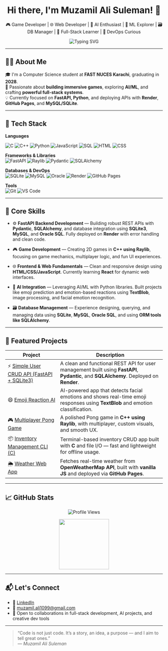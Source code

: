 <h1 align="center">Hi there, I'm Muzamil Ali Suleman! 👋</h1>
<p align="center">
  🎮 Game Developer | 🌐 Web Developer | 🤖 AI Enthusiast | 🧠 ML Explorer | 🗃️ DB Manager | 🧩 Full-Stack Learner | 🚀 DevOps Curious
</p>

<p align="center">
  <img src="https://readme-typing-svg.herokuapp.com?font=Fira+Code&size=24&pause=1000&color=0A7EB6&center=true&width=800&lines=Aspiring+Software+Engineer;Full-Stack+Developer;AI+%26+Cloud;DevOps+%26+Deployment+Learner" alt="Typing SVG" />
</p>

---

## 👨‍💻 About Me

🎓 I'm a Computer Science student at **FAST NUCES Karachi**, graduating in **2028**.  
🧠 Passionate about **building immersive games**, exploring **AI/ML**, and crafting **powerful full-stack systems**.  
💡 Currently focused on **FastAPI, Python**, and deploying APIs with **Render**, **GitHub Pages**, and **MySQL/SQLite**.

---

## 🧰 Tech Stack

**Languages**

![C](https://img.shields.io/badge/C-A8B9CC?style=for-the-badge&logo=c&logoColor=white)
![C++](https://img.shields.io/badge/C++-00599C?style=for-the-badge&logo=cplusplus&logoColor=white)
![Python](https://img.shields.io/badge/Python-3776AB?style=for-the-badge&logo=python&logoColor=white)
![JavaScript](https://img.shields.io/badge/JavaScript-F7DF1E?style=for-the-badge&logo=javascript&logoColor=black)
![SQL](https://img.shields.io/badge/SQL-4479A1?style=for-the-badge&logo=postgresql&logoColor=white)
![HTML](https://img.shields.io/badge/HTML5-E34F26?style=for-the-badge&logo=html5&logoColor=white)
![CSS](https://img.shields.io/badge/CSS3-1572B6?style=for-the-badge&logo=css3&logoColor=white)

**Frameworks & Libraries**  
![FastAPI](https://img.shields.io/badge/FastAPI-005571?style=for-the-badge&logo=fastapi)
![Raylib](https://img.shields.io/badge/Raylib-000000?style=for-the-badge)
![Pydantic](https://img.shields.io/badge/Pydantic-306998?style=for-the-badge&logo=python&logoColor=white)
![SQLAlchemy](https://img.shields.io/badge/SQLAlchemy-F00020?style=for-the-badge)

**Databases & DevOps**  
![SQLite](https://img.shields.io/badge/SQLite-07405E?style=for-the-badge&logo=sqlite&logoColor=white)
![MySQL](https://img.shields.io/badge/MySQL-4479A1?style=for-the-badge&logo=mysql&logoColor=white)
![Oracle](https://img.shields.io/badge/OracleSQL-F80000?style=for-the-badge&logo=oracle&logoColor=white)
![Render](https://img.shields.io/badge/Render-00979D?style=for-the-badge&logo=render&logoColor=white)
![GitHub Pages](https://img.shields.io/badge/GitHub%20Pages-121013?style=for-the-badge&logo=github&logoColor=white)

**Tools**  
![Git](https://img.shields.io/badge/Git-F05032?style=for-the-badge&logo=git&logoColor=white)
![VS Code](https://img.shields.io/badge/VS%20Code-007ACC?style=for-the-badge&logo=visual-studio-code&logoColor=white)

---

## 🚀 Core Skills

- ⚙️ **FastAPI Backend Development** — Building robust REST APIs with **Pydantic**, **SQLAlchemy**, and database integration using **SQLite3**, **MySQL**, and **Oracle SQL**. Fully deployed on **Render** with error handling and clean code.

- 🎮 **Game Development** — Creating 2D games in **C++ using Raylib**, focusing on game mechanics, multiplayer logic, and fun UI experiences.

- 🌐 **Frontend & Web Fundamentals** — Clean and responsive design using **HTML/CSS/JavaScript**. Currently learning **React** for dynamic web interfaces.

- 🤖 **AI Integration** — Leveraging AI/ML with Python libraries. Built projects like emoji prediction and emotion-based reactions using **TextBlob**, image processing, and facial emotion recognition.

- 🗃️ **Database Management** — Experience designing, querying, and managing data using **SQLite**, **MySQL**, **Oracle SQL**, and using **ORM tools like SQLAlchemy**.

---

## 🔧 Featured Projects

| Project | Description |
|--------|-------------|
| ⚡ [Simple User CRUD API (FastAPI + SQLite3)](https://muzamilalisuleman.github.io/Simple-User-CRUD-API-FastAPI-SQLite3/) | A clean and functional REST API for user management built using **FastAPI**, **Pydantic**, and **SQLAlchemy**. Deployed on **Render**. |
| 😄 [Emoji Reaction AI](https://muzamilalisuleman.github.io/EMOJI-REACTION-AI-INTEGRATED/) | AI-powered app that detects facial emotions and shows real-time emoji responses using **TextBlob** and emotion classification. |
| 🎮 [Multiplayer Pong Game](https://github.com/MUZAMILALISULEMAN/Pong-OOP) | A polished Pong game in **C++ using Raylib**, with multiplayer, custom visuals, and smooth UX. |
| 📦 [Inventory Management CLI (C)](https://github.com/MUZAMILALISULEMAN/Inventory-Management-System-C) | Terminal-based inventory CRUD app built with **C** and file I/O — fast and lightweight for offline usage. |
| 🌦️ [Weather Web App](https://muzamilalisuleman.github.io/Weather-Masters-Simple-Dynamic-Weather-App/) | Fetches real-time weather from **OpenWeatherMap API**, built with **vanilla JS** and deployed via **GitHub Pages**. |

---

## 📈 GitHub Stats

<p align="center">
  <img src="https://komarev.com/ghpvc/?username=MUZAMILALISULEMAN&label=Profile%20views&color=0e75b6&style=flat" alt="Profile Views" />
</p>

<p align="center">
  <img src="https://github-readme-stats.vercel.app/api?username=MUZAMILALISULEMAN&show_icons=true&theme=default" height="160" />
</p>

---

## 📬 Let's Connect

- 💼 [LinkedIn](https://www.linkedin.com/in/your-linkedin-profile/)  
- 📧 [muzamil.ali1099@gmail.com](mailto:muzamil.ali1099@gmail.com)  
- 🤝 Open to collaborations in full-stack development, AI projects, and creative dev tools

---

> “Code is not just code. It’s a story, an idea, a purpose — and I aim to tell great ones.”  
> — *Muzamil Ali Suleman*
